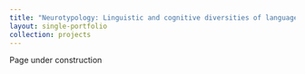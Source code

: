 ```yaml
---
title: "Neurotypology: Linguistic and cognitive diversities of language processing"
layout: single-portfolio
collection: projects
---
```


Page under construction 
